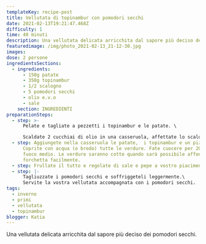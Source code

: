 ```yaml
---
templateKey: recipe-post
title: Vellutata di topinambur con pomodori secchi
date: 2021-02-13T19:21:47.468Z
difficulty: 1
time: 40 minuti
description: Una vellutata delicata arricchita dal sapore più deciso dei pomodori secchi.
featuredimage: /img/photo_2021-02-13_21-12-30.jpg
images:
dose: 2 persone
ingredientsSections:
  - ingredients:
      - 150g patate
      - 350g topinambur
      - 1/2 scalogno
      - 5 pomodori secchi
      - olio e.v.o
      - sale
    section: INGREDIENTI
preparationSteps:
  - step: >-
      Pelate e tagliate a pezzetti i topinambur e le patate. \

      Scaldate 2 cucchiai di olio in una casseruola, affettate lo scalogno e lasciatelo stufare per qualche minuto.
  - step: Aggiungete nella casseruola le patate,  i topinambur e un pizzico di sale.
      Coprite con acqua (o brodo) tutte le verdure. Fate cuocere per 20 minuti a
      fuoco medio. Le verdure saranno cotte quando sarà possibile affondare la
      forchetta facilmente.
  - step: Frullate il tutto e regolate di sale e pepe a vostro piacimento.
  - step: |-
      Tagliuzzate i pomodori secchi e soffriggeteli leggermente.\
      Servite la vostra vellutata accompagnata con i pomodori secchi.
tags:
  - inverno
  - primi
  - vellutata
  - topinambur
blogger: Katia
---
```

Una vellutata delicata arricchita dal sapore più deciso dei pomodori secchi.